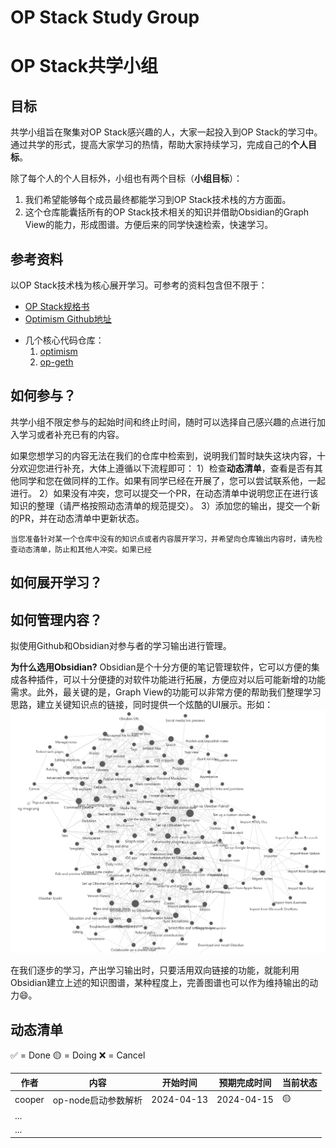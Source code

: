# OP Stack Study Group
# OP Stack共学小组
## 目标
共学小组旨在聚集对OP Stack感兴趣的人，大家一起投入到OP Stack的学习中。通过共学的形式，提高大家学习的热情，帮助大家持续学习，完成自己的**个人目标**。

除了每个人的个人目标外，小组也有两个目标（**小组目标**）：
1. 我们希望能够每个成员最终都能学习到OP Stack技术栈的方方面面。
2. 这个仓库能囊括所有的OP Stack技术相关的知识并借助Obsidian的Graph View的能力，形成图谱。方便后来的同学快速检索，快速学习。


## 参考资料
以OP Stack技术栈为核心展开学习。可参考的资料包含但不限于：

* [OP Stack规格书](https://specs.optimism.io/root.html)
* [Optimism Github地址](https://github.com/ethereum-optimism)
- 几个核心代码仓库：
  1. [optimism](https://github.com/ethereum-optimism/optimism)
  2. [op-geth](https://github.com/ethereum-optimism/op-geth)

## 如何参与？
共学小组不限定参与的起始时间和终止时间，随时可以选择自己感兴趣的点进行加入学习或者补充已有的内容。

如果您想学习的内容无法在我们的仓库中检索到，说明我们暂时缺失这块内容，十分欢迎您进行补充，大体上遵循以下流程即可：
1）检查**动态清单**，查看是否有其他同学和您在做同样的工作。如果有同学已经在开展了，您可以尝试联系他，一起进行。
2）如果没有冲突，您可以提交一个PR，在动态清单中说明您正在进行该知识的整理（请严格按照动态清单的规范提交）。
3）添加您的输出，提交一个新的PR，并在动态清单中更新状态。

```ad-tip
当您准备针对某一个仓库中没有的知识点或者内容展开学习，并希望向仓库输出内容时，请先检查动态清单，防止和其他人冲突。如果已经
```


## 如何展开学习？



## 如何管理内容？
拟使用Github和Obsidian对参与者的学习输出进行管理。

**为什么选用Obsidian?**
Obsidian是个十分方便的笔记管理软件，它可以方便的集成各种插件，可以十分便捷的对软件功能进行拓展，方便应对以后可能新增的功能需求。此外，最关键的是，Graph View的功能可以非常方便的帮助我们整理学习思路，建立关键知识点的链接，同时提供一个炫酷的UI展示。形如：
![](/imgs/graph_view_img.png)

在我们逐步的学习，产出学习输出时，只要活用双向链接的功能，就能利用Obsidian建立上述的知识图谱，某种程度上，完善图谱也可以作为维持输出的动力😄。


## 动态清单
✅ = Done 🟡 = Doing ❌ = Cancel 

| 作者     | 内容            | 开始时间       | 预期完成时间     | 当前状态 |
| ------ | ------------- | ---------- | ---------- | ---- |
| cooper | op-node启动参数解析 | 2024-04-13 | 2024-04-15 | 🟡   |
| ...    |               |            |            |      |
| ...    |               |            |            |      |


